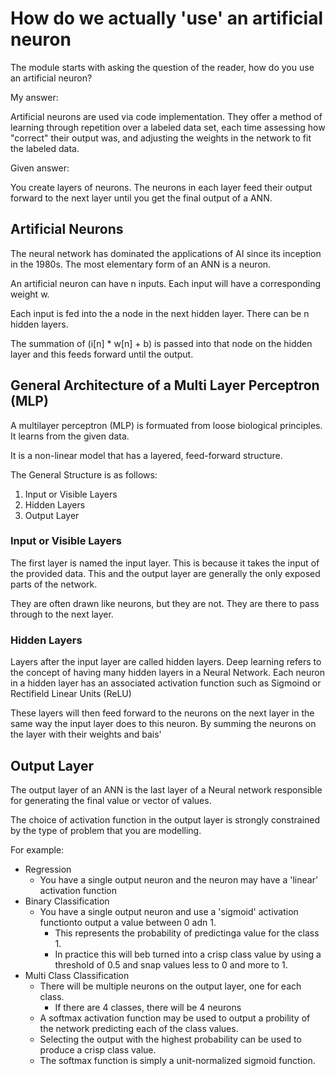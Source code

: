 # How do we actually 'use' an artificial neuron 

The module starts with asking the question of the reader, how do you use an artificial neuron? 

My answer: 

Artificial neurons are used via code implementation. They offer a method of learning through repetition over a labeled data set, each time assessing how "correct" their output was, and adjusting the weights in the network to fit the labeled data. 

Given answer: 

You create layers of neurons. The neurons in each layer feed their output forward to the next layer until you get the final output of a ANN. 

## Artificial Neurons 

The neural network has dominated the applications of AI since its inception in the 1980s. 
The most elementary form of an ANN is a neuron. 

An artificial neuron can have n inputs.
Each input will have a corresponding weight w. 

Each input is fed into the a node in the next hidden layer. 
There can be n hidden layers. 

The summation of (i[n] * w[n] + b) is passed into that node on the hidden layer and this feeds forward until the output.  

## General Architecture of a Multi Layer Perceptron (MLP)

A multilayer perceptron (MLP) is formuated from loose biological principles. 
It learns from the given data. 

It is a non-linear model that has a layered, feed-forward structure. 

The General Structure is as follows: 

1. Input or Visible Layers 
2. Hidden Layers 
3. Output Layer 

### Input or Visible Layers

The first layer is named the input layer. This is because it takes the input of the provided data. 
This and the output layer are generally the only exposed parts of the network. 

They are often drawn like neurons, but they are not. They are there to pass through to the next layer. 

### Hidden Layers

Layers after the input layer are called hidden layers. 
Deep learning refers to the concept of having many hidden layers in a Neural Network. 
Each neuron in a hidden layer has an associated activation function such as Sigmoind or Rectifield Linear Units (ReLU)

These layers will then feed forward to the neurons on the next layer in the same way the input layer does to this neuron. By summing the neurons on the layer with their weights and bais' 

## Output Layer 

The output layer of an ANN is the last layer of a Neural network responsible for generating the final value or vector of values. 

The choice of activation function in the output layer is strongly constrained by the type of problem that you are modelling. 

For example: 

- Regression 
  - You have a single output neuron and the neuron may have a 'linear' activation function 
- Binary Classification 
  - You have a single output neuron and use a 'sigmoid' activation functionto output a value between 0 adn 1.
    - This represents the probability of predictinga value for the class 1. 
    - In practice this will beb turned into a crisp class value by using a threshold of 0.5 and snap values less to 0 and more to 1. 
- Multi Class Classification 
  - There will be multiple neurons on the output layer, one for each class. 
    - If there are 4 classes, there will be 4 neurons
  - A softmax activation function may be used to output a probility of the network predicting each of the class values. 
  - Selecting the output with the highest probability can be used to produce a crisp class value. 
  - The softmax function is simply a unit-normalized sigmoid function. 
